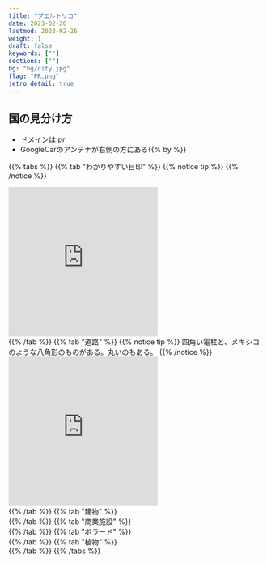 ```yaml
---
title: "プエルトリコ"
date: 2023-02-26
lastmod: 2023-02-26
weight: 1
draft: false
keywords: [""]
sections: [""]
bg: "bg/city.jpg"
flag: "PR.png"
jetro_detail: true
---
```


<div class="main-desciption country-description">
    <h2 class="section-title">国の見分け方</h2>
    <ul class="rule-list">
        <li>ドメインは<span class="quiz">.pr</span></li>
        <li>GoogleCarのアンテナが<span class="quiz">右側の方にある</span>{{% by %}}</li>
    </ul>
</div>


{{% tabs  %}}
{{% tab "わかりやすい目印" %}}
{{% notice tip %}}
{{% /notice %}}
<div class="googlemap-if"><iframe src="https://www.google.com/maps/embed?pb=!4v1681073805681!6m8!1m7!1sSXC3NjR1gmB4s-EnHU-z3w!2m2!1d18.29687656679984!2d-66.04911133718261!3f79.01839543384352!4f-24.831690071108028!5f2.912250869756515" width="295" height="295" style="border:0;" allowfullscreen="" loading="lazy" referrerpolicy="no-referrer-when-downgrade"></iframe>
</div>
{{% /tab %}}
{{% tab "道路" %}}
{{% notice tip %}}
四角い電柱と、メキシコのような八角形のものがある。丸いのもある。
{{% /notice %}}
<div class="googlemap-if">
<iframe src="https://www.google.com/maps/embed?pb=!4v1681073955287!6m8!1m7!1sUi9fYRhdlcygaDI9HeKNwA!2m2!1d18.43121452444391!2d-66.11418401827083!3f269.3526381626092!4f-13.246521536063696!5f3.325193203789971" width="295" height="295" style="border:0;" allowfullscreen="" loading="lazy" referrerpolicy="no-referrer-when-downgrade"></iframe>
</div>
{{% /tab %}}
{{% tab "建物" %}}
<div class="googlemap-if">
</div>
{{% /tab %}}
{{% tab "商業施設" %}}
<div class="googlemap-if">
</div>
{{% /tab %}}
{{% tab "ボラード" %}}
<div class="googlemap-if">
</div>
{{% /tab %}}
{{% tab "植物" %}}
<div class="googlemap-if">
</div>
{{% /tab %}}
{{% /tabs %}}
